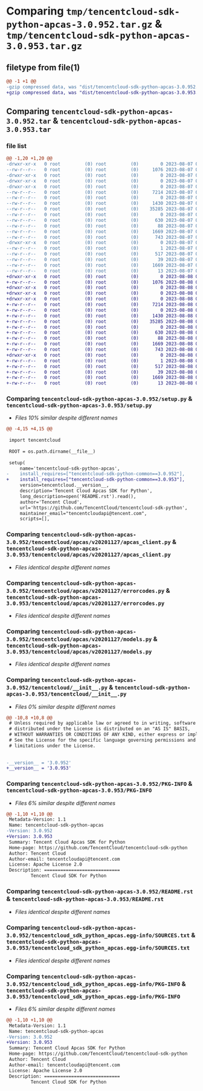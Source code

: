# Comparing `tmp/tencentcloud-sdk-python-apcas-3.0.952.tar.gz` & `tmp/tencentcloud-sdk-python-apcas-3.0.953.tar.gz`

## filetype from file(1)

```diff
@@ -1 +1 @@
-gzip compressed data, was "dist/tencentcloud-sdk-python-apcas-3.0.952.tar", last modified: Mon Aug  7 08:45:22 2023, max compression
+gzip compressed data, was "dist/tencentcloud-sdk-python-apcas-3.0.953.tar", last modified: Tue Aug  8 00:17:25 2023, max compression
```

## Comparing `tencentcloud-sdk-python-apcas-3.0.952.tar` & `tencentcloud-sdk-python-apcas-3.0.953.tar`

### file list

```diff
@@ -1,20 +1,20 @@
-drwxr-xr-x   0 root         (0) root         (0)        0 2023-08-07 08:45:22.000000 tencentcloud-sdk-python-apcas-3.0.952/
--rw-r--r--   0 root         (0) root         (0)     1076 2023-08-07 08:45:20.000000 tencentcloud-sdk-python-apcas-3.0.952/setup.py
-drwxr-xr-x   0 root         (0) root         (0)        0 2023-08-07 08:45:22.000000 tencentcloud-sdk-python-apcas-3.0.952/tencentcloud/
-drwxr-xr-x   0 root         (0) root         (0)        0 2023-08-07 08:45:22.000000 tencentcloud-sdk-python-apcas-3.0.952/tencentcloud/apcas/
-drwxr-xr-x   0 root         (0) root         (0)        0 2023-08-07 08:45:22.000000 tencentcloud-sdk-python-apcas-3.0.952/tencentcloud/apcas/v20201127/
--rw-r--r--   0 root         (0) root         (0)     7214 2023-08-07 08:45:20.000000 tencentcloud-sdk-python-apcas-3.0.952/tencentcloud/apcas/v20201127/apcas_client.py
--rw-r--r--   0 root         (0) root         (0)        0 2023-08-07 08:45:20.000000 tencentcloud-sdk-python-apcas-3.0.952/tencentcloud/apcas/v20201127/__init__.py
--rw-r--r--   0 root         (0) root         (0)     1430 2023-08-07 08:45:20.000000 tencentcloud-sdk-python-apcas-3.0.952/tencentcloud/apcas/v20201127/errorcodes.py
--rw-r--r--   0 root         (0) root         (0)    35285 2023-08-07 08:45:20.000000 tencentcloud-sdk-python-apcas-3.0.952/tencentcloud/apcas/v20201127/models.py
--rw-r--r--   0 root         (0) root         (0)        0 2023-08-07 08:45:20.000000 tencentcloud-sdk-python-apcas-3.0.952/tencentcloud/apcas/__init__.py
--rw-r--r--   0 root         (0) root         (0)      630 2023-08-07 08:45:20.000000 tencentcloud-sdk-python-apcas-3.0.952/tencentcloud/__init__.py
--rw-r--r--   0 root         (0) root         (0)       88 2023-08-07 08:45:22.000000 tencentcloud-sdk-python-apcas-3.0.952/setup.cfg
--rw-r--r--   0 root         (0) root         (0)     1669 2023-08-07 08:45:22.000000 tencentcloud-sdk-python-apcas-3.0.952/PKG-INFO
--rw-r--r--   0 root         (0) root         (0)      743 2023-08-07 08:45:20.000000 tencentcloud-sdk-python-apcas-3.0.952/README.rst
-drwxr-xr-x   0 root         (0) root         (0)        0 2023-08-07 08:45:22.000000 tencentcloud-sdk-python-apcas-3.0.952/tencentcloud_sdk_python_apcas.egg-info/
--rw-r--r--   0 root         (0) root         (0)        1 2023-08-07 08:45:22.000000 tencentcloud-sdk-python-apcas-3.0.952/tencentcloud_sdk_python_apcas.egg-info/dependency_links.txt
--rw-r--r--   0 root         (0) root         (0)      517 2023-08-07 08:45:22.000000 tencentcloud-sdk-python-apcas-3.0.952/tencentcloud_sdk_python_apcas.egg-info/SOURCES.txt
--rw-r--r--   0 root         (0) root         (0)       39 2023-08-07 08:45:22.000000 tencentcloud-sdk-python-apcas-3.0.952/tencentcloud_sdk_python_apcas.egg-info/requires.txt
--rw-r--r--   0 root         (0) root         (0)     1669 2023-08-07 08:45:22.000000 tencentcloud-sdk-python-apcas-3.0.952/tencentcloud_sdk_python_apcas.egg-info/PKG-INFO
--rw-r--r--   0 root         (0) root         (0)       13 2023-08-07 08:45:22.000000 tencentcloud-sdk-python-apcas-3.0.952/tencentcloud_sdk_python_apcas.egg-info/top_level.txt
+drwxr-xr-x   0 root         (0) root         (0)        0 2023-08-08 00:17:25.000000 tencentcloud-sdk-python-apcas-3.0.953/
+-rw-r--r--   0 root         (0) root         (0)     1076 2023-08-08 00:17:25.000000 tencentcloud-sdk-python-apcas-3.0.953/setup.py
+drwxr-xr-x   0 root         (0) root         (0)        0 2023-08-08 00:17:25.000000 tencentcloud-sdk-python-apcas-3.0.953/tencentcloud/
+drwxr-xr-x   0 root         (0) root         (0)        0 2023-08-08 00:17:25.000000 tencentcloud-sdk-python-apcas-3.0.953/tencentcloud/apcas/
+drwxr-xr-x   0 root         (0) root         (0)        0 2023-08-08 00:17:25.000000 tencentcloud-sdk-python-apcas-3.0.953/tencentcloud/apcas/v20201127/
+-rw-r--r--   0 root         (0) root         (0)     7214 2023-08-08 00:17:25.000000 tencentcloud-sdk-python-apcas-3.0.953/tencentcloud/apcas/v20201127/apcas_client.py
+-rw-r--r--   0 root         (0) root         (0)        0 2023-08-08 00:17:25.000000 tencentcloud-sdk-python-apcas-3.0.953/tencentcloud/apcas/v20201127/__init__.py
+-rw-r--r--   0 root         (0) root         (0)     1430 2023-08-08 00:17:25.000000 tencentcloud-sdk-python-apcas-3.0.953/tencentcloud/apcas/v20201127/errorcodes.py
+-rw-r--r--   0 root         (0) root         (0)    35285 2023-08-08 00:17:25.000000 tencentcloud-sdk-python-apcas-3.0.953/tencentcloud/apcas/v20201127/models.py
+-rw-r--r--   0 root         (0) root         (0)        0 2023-08-08 00:17:25.000000 tencentcloud-sdk-python-apcas-3.0.953/tencentcloud/apcas/__init__.py
+-rw-r--r--   0 root         (0) root         (0)      630 2023-08-08 00:17:25.000000 tencentcloud-sdk-python-apcas-3.0.953/tencentcloud/__init__.py
+-rw-r--r--   0 root         (0) root         (0)       88 2023-08-08 00:17:25.000000 tencentcloud-sdk-python-apcas-3.0.953/setup.cfg
+-rw-r--r--   0 root         (0) root         (0)     1669 2023-08-08 00:17:25.000000 tencentcloud-sdk-python-apcas-3.0.953/PKG-INFO
+-rw-r--r--   0 root         (0) root         (0)      743 2023-08-08 00:17:25.000000 tencentcloud-sdk-python-apcas-3.0.953/README.rst
+drwxr-xr-x   0 root         (0) root         (0)        0 2023-08-08 00:17:25.000000 tencentcloud-sdk-python-apcas-3.0.953/tencentcloud_sdk_python_apcas.egg-info/
+-rw-r--r--   0 root         (0) root         (0)        1 2023-08-08 00:17:25.000000 tencentcloud-sdk-python-apcas-3.0.953/tencentcloud_sdk_python_apcas.egg-info/dependency_links.txt
+-rw-r--r--   0 root         (0) root         (0)      517 2023-08-08 00:17:25.000000 tencentcloud-sdk-python-apcas-3.0.953/tencentcloud_sdk_python_apcas.egg-info/SOURCES.txt
+-rw-r--r--   0 root         (0) root         (0)       39 2023-08-08 00:17:25.000000 tencentcloud-sdk-python-apcas-3.0.953/tencentcloud_sdk_python_apcas.egg-info/requires.txt
+-rw-r--r--   0 root         (0) root         (0)     1669 2023-08-08 00:17:25.000000 tencentcloud-sdk-python-apcas-3.0.953/tencentcloud_sdk_python_apcas.egg-info/PKG-INFO
+-rw-r--r--   0 root         (0) root         (0)       13 2023-08-08 00:17:25.000000 tencentcloud-sdk-python-apcas-3.0.953/tencentcloud_sdk_python_apcas.egg-info/top_level.txt
```

### Comparing `tencentcloud-sdk-python-apcas-3.0.952/setup.py` & `tencentcloud-sdk-python-apcas-3.0.953/setup.py`

 * *Files 10% similar despite different names*

```diff
@@ -4,15 +4,15 @@
 
 import tencentcloud
 
 ROOT = os.path.dirname(__file__)
 
 setup(
     name='tencentcloud-sdk-python-apcas',
-    install_requires=["tencentcloud-sdk-python-common==3.0.952"],
+    install_requires=["tencentcloud-sdk-python-common==3.0.953"],
     version=tencentcloud.__version__,
     description='Tencent Cloud Apcas SDK for Python',
     long_description=open('README.rst').read(),
     author='Tencent Cloud',
     url='https://github.com/TencentCloud/tencentcloud-sdk-python',
     maintainer_email="tencentcloudapi@tencent.com",
     scripts=[],
```

### Comparing `tencentcloud-sdk-python-apcas-3.0.952/tencentcloud/apcas/v20201127/apcas_client.py` & `tencentcloud-sdk-python-apcas-3.0.953/tencentcloud/apcas/v20201127/apcas_client.py`

 * *Files identical despite different names*

### Comparing `tencentcloud-sdk-python-apcas-3.0.952/tencentcloud/apcas/v20201127/errorcodes.py` & `tencentcloud-sdk-python-apcas-3.0.953/tencentcloud/apcas/v20201127/errorcodes.py`

 * *Files identical despite different names*

### Comparing `tencentcloud-sdk-python-apcas-3.0.952/tencentcloud/apcas/v20201127/models.py` & `tencentcloud-sdk-python-apcas-3.0.953/tencentcloud/apcas/v20201127/models.py`

 * *Files identical despite different names*

### Comparing `tencentcloud-sdk-python-apcas-3.0.952/tencentcloud/__init__.py` & `tencentcloud-sdk-python-apcas-3.0.953/tencentcloud/__init__.py`

 * *Files 0% similar despite different names*

```diff
@@ -10,8 +10,8 @@
 # Unless required by applicable law or agreed to in writing, software
 # distributed under the License is distributed on an "AS IS" BASIS,
 # WITHOUT WARRANTIES OR CONDITIONS OF ANY KIND, either express or implied.
 # See the License for the specific language governing permissions and
 # limitations under the License.
 
 
-__version__ = '3.0.952'
+__version__ = '3.0.953'
```

### Comparing `tencentcloud-sdk-python-apcas-3.0.952/PKG-INFO` & `tencentcloud-sdk-python-apcas-3.0.953/PKG-INFO`

 * *Files 6% similar despite different names*

```diff
@@ -1,10 +1,10 @@
 Metadata-Version: 1.1
 Name: tencentcloud-sdk-python-apcas
-Version: 3.0.952
+Version: 3.0.953
 Summary: Tencent Cloud Apcas SDK for Python
 Home-page: https://github.com/TencentCloud/tencentcloud-sdk-python
 Author: Tencent Cloud
 Author-email: tencentcloudapi@tencent.com
 License: Apache License 2.0
 Description: ============================
         Tencent Cloud SDK for Python
```

### Comparing `tencentcloud-sdk-python-apcas-3.0.952/README.rst` & `tencentcloud-sdk-python-apcas-3.0.953/README.rst`

 * *Files identical despite different names*

### Comparing `tencentcloud-sdk-python-apcas-3.0.952/tencentcloud_sdk_python_apcas.egg-info/SOURCES.txt` & `tencentcloud-sdk-python-apcas-3.0.953/tencentcloud_sdk_python_apcas.egg-info/SOURCES.txt`

 * *Files identical despite different names*

### Comparing `tencentcloud-sdk-python-apcas-3.0.952/tencentcloud_sdk_python_apcas.egg-info/PKG-INFO` & `tencentcloud-sdk-python-apcas-3.0.953/tencentcloud_sdk_python_apcas.egg-info/PKG-INFO`

 * *Files 6% similar despite different names*

```diff
@@ -1,10 +1,10 @@
 Metadata-Version: 1.1
 Name: tencentcloud-sdk-python-apcas
-Version: 3.0.952
+Version: 3.0.953
 Summary: Tencent Cloud Apcas SDK for Python
 Home-page: https://github.com/TencentCloud/tencentcloud-sdk-python
 Author: Tencent Cloud
 Author-email: tencentcloudapi@tencent.com
 License: Apache License 2.0
 Description: ============================
         Tencent Cloud SDK for Python
```

